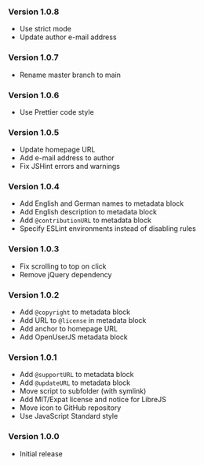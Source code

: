 ### Version 1.0.8

- Use strict mode
- Update author e-mail address

### Version 1.0.7

- Rename master branch to main

### Version 1.0.6

- Use Prettier code style

### Version 1.0.5

- Update homepage URL
- Add e-mail address to author
- Fix JSHint errors and warnings

### Version 1.0.4

- Add English and German names to metadata block
- Add English description to metadata block
- Add `@contributionURL` to metadata block
- Specify ESLint environments instead of disabling rules

### Version 1.0.3

- Fix scrolling to top on click
- Remove jQuery dependency

### Version 1.0.2

- Add `@copyright` to metadata block
- Add URL to `@license` in metadata block
- Add anchor to homepage URL
- Add OpenUserJS metadata block

### Version 1.0.1

- Add `@supportURL` to metadata block
- Add `@updateURL` to metadata block
- Move script to subfolder (with symlink)
- Add MIT/Expat license and notice for LibreJS
- Move icon to GitHub repository
- Use JavaScript Standard style

### Version 1.0.0

- Initial release
